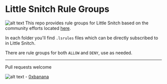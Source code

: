 # Little Snitch Rule Groups

![alt text][obdev]
This repo provides rule groups for Little Snitch based on the community efforts located [here](https://github.com/jmdugan/blocklists).

In each folder you'll find `.lsrules` files which can be directly subscribed to in Little Snitch.

There are rule groups for both `ALLOW` and `DENY`, use as needed.

---
Pull requests welcome

![alt text][logo] - [0xbanana](https://twitter.com/0xbanana)

[logo]: https://duckduckgo.com/assets/icons/thirdparty/twitter.svg "Twitter"
[obdev]: https://www.obdev.at/Images/social-graphs/opengraph-littlesnitch.jpg "Little Snitch"
